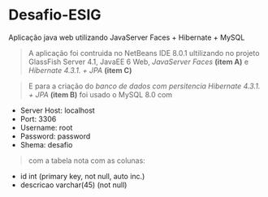 # Desafio-ESIG
Aplicação java web utilizando JavaServer Faces + Hibernate + MySQL
>A aplicação foi contruida no NetBeans IDE 8.0.1 ultilizando no projeto GlassFish Server 4.1, JavaEE 6 Web, _JavaServer Faces_ **(item A)** e _Hibernate 4.3.1. + JPA_ **(item C)**

>E para a criação do _banco de dados com persitencia Hibernate 4.3.1. + JPA_ **(item B)** foi usado o MySQL 8.0 com 
- Server Host: localhost
- Port: 3306
- Username: root
- Password: password
- Shema: desafio 
>com a tabela nota com as colunas:
- id int (primary key, not null, auto inc.)
- descricao varchar(45) (not null)
  
  
